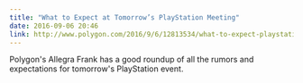 ```yaml
---
title: "What to Expect at Tomorrow’s PlayStation Meeting"
date: 2016-09-06 20:46
link: http://www.polygon.com/2016/9/6/12813534/what-to-expect-playstation-meeting-september-2016-ps4-slim-neo
---
```

Polygon's Allegra Frank has a good roundup of all the rumors and expectations for tomorrow's PlayStation event. 